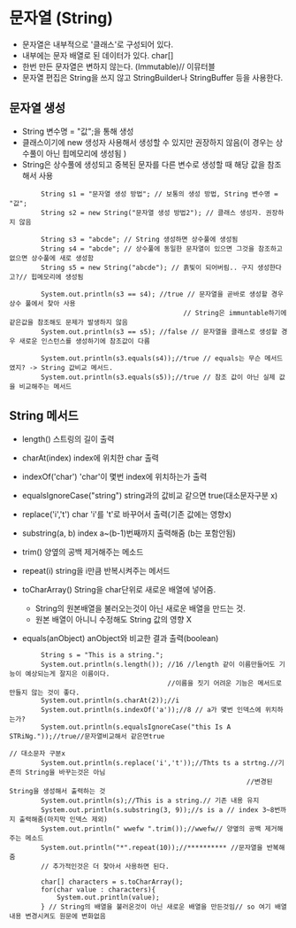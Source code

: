 # 문자열 (String)

- 문자열은 내부적으로 '클래스'로 구성되어 있다.
- 내부에는 문자 배열로 된 데이터가 있다. char[]
- 한번 만든 문자열은 변하지 않는다. (Immutable)// 이뮤터블
- 문자열 편집은 String을 쓰지 않고 StringBuilder나 StringBuffer 등을 사용한다.
 

## 문자열 생성

- String 변수명 = "값";을 통해 생성
- 클래스이기에 new 생성자 사용해서 생성할 수 있지만 권장하지 않음(이 경우는 상수풀이 아닌  힙메모리에 생성됨 )
- String은 상수풀에 생성되고 중복된 문자를 다른 변수로 생성할 때 해당 값을 참조해서 사용



```
        String s1 = "문자열 생성 방법"; // 보통의 생성 방법, String 변수명 = "값";
        String s2 = new String("문자열 생성 방법2"); // 클래스 생성자. 권장하지 않음

        String s3 = "abcde"; // String 생성하면 상수풀에 생성됨
        String s4 = "abcde"; // 상수풀에 동일한 문자열이 있으면 그것을 참조하고 없으면 상수풀에 새로 생성함
        String s5 = new String("abcde"); // 흙빛이 되어버림.. 구지 생성한다고?// 힙메모리에 생성됨

        System.out.println(s3 == s4); //true // 문자열을 곧바로 생성할 경우 상수 풀에서 찾아 사용
                                            // String은 immuntable하기에 같은값을 참조해도 문제가 발생하지 않음
        System.out.println(s3 == s5); //false // 문자열을 클래스로 생성할 경우 새로운 인스턴스를 생성하기에 참조값이 다름

        System.out.println(s3.equals(s4));//true // equals는 무슨 메서드였지? -> String 값비교 메서드.
        System.out.println(s3.equals(s5));//true // 참조 값이 아닌 실제 값을 비교해주는 메서드
```

## String 메서드

- length() 스트링의 길이 출력

- charAt(index) index에 위치한 char 출력

- indexOf('char') 'char'이 몇번 index에 위치하는가 출력

- equalsIgnoreCase("string") string과의 값비교 같으면 true(대소문자구분 x)

- replace('i','t') char 'i'를 't'로 바꾸어서 출력(기존 값에는 영향x)

- substring(a, b) index a~(b-1)번째까지 출력해줌 (b는 포함안됨)

- trim() 양옆의 공백 제거해주는 메소드

- repeat(i) string을 i만큼 반복시켜주는 메서드

- toCharArray() String을 char단위로 새로운 배열에 넣어줌. 
    - String의 원본배열을 불러오는것이 아닌 새로운 배열을 만드는 것.
    - 원본 배열이 아니니 수정해도 String 값의 영향 X
    
- equals(anObject) anObject와 비교한 결과 출력(boolean) 

```
        String s = "This is a string.";
        System.out.println(s.length()); //16 //length 같이 이름만들어도 기능이 예상되는게 잘지은 이름이다.
                                        //이름을 짓기 어려운 기능은 메서드로 만들지 않는 것이 좋다.
        System.out.println(s.charAt(2));//i
        System.out.println(s.indexOf('a'));//8 // a가 몇번 인덱스에 위치하는가?
        System.out.println(s.equalsIgnoreCase("this Is A STRiNg."));//true//문자열비교해서 같은면true
                                                                                // 대소문자 구분x
        System.out.println(s.replace('i','t'));//Thts ts a strtng.//기존의 String을 바꾸는것은 아님
                                                            //변경된 String을 생성해서 출력하는 것
        System.out.println(s);//This is a string.// 기존 내용 유지
        System.out.println(s.substring(3, 9));//s is a // index 3~8번까지 출력해줌(마지막 인덱스 제외)
        System.out.println(" wwefw ".trim());//wwefw// 양옆의 공백 제거해주는 메소드
        System.out.println("*".repeat(10));//********** //문자열을 반복해줌
        // 추가적인것은 더 찾아서 사용하면 된다.

        char[] characters = s.toCharArray();
        for(char value : characters){
            System.out.println(value);
        } // String의 배열을 불러온것이 아닌 새로운 배열을 만든것임// so 여기 배열 내용 변경시켜도 원문에 변화없음
```
